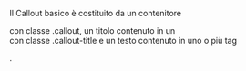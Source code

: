 Il Callout basico è costituito da un contenitore <div> con classe .callout, un titolo contenuto in un <div> con classe .callout-title e un testo contenuto in uno o più tag <p>.
